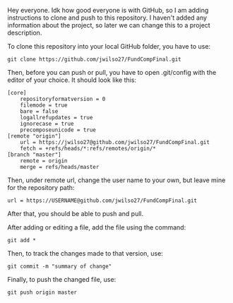 Hey everyone.
Idk how good everyone is with GitHub, so I am adding instructions to clone and push to this repository.
I haven't added any information about the project, so later we can change this to a project description.

To clone this repository into your local GitHub folder, you have to use:

    git clone https://github.com/jwilso27/FundCompFinal.git

Then, before you can push or pull, you have to open .git/config with the editor
of your choice.  It should look like this:

    [core]
    	repositoryformatversion = 0
    	filemode = true
    	bare = false
    	logallrefupdates = true
    	ignorecase = true
    	precomposeunicode = true
    [remote "origin"]
    	url = https://jwilso27@github.com/jwilso27/FundCompFinal.git
    	fetch = +refs/heads/*:refs/remotes/origin/*
    [branch "master"]
    	remote = origin
    	merge = refs/heads/master
        
Then, under remote url, change the user name to your own, but leave mine for
the repository path:

    url = https://USERNAME@github.com/jwilso27/FundCompFinal.git

After that, you should be able to push and pull.

After adding or editing a file, add the file using the command:

    git add *
		
Then, to track the changes made to that version, use:

    git commit -m "summary of change"

Finally, to push the changed file, use:

    git push origin master
